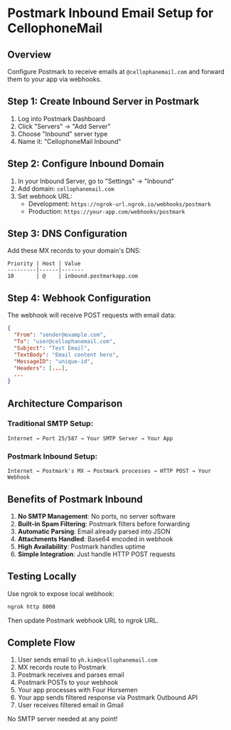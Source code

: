 # Postmark Inbound Email Setup for CellophoneMail

## Overview
Configure Postmark to receive emails at `@cellophanemail.com` and forward them to your app via webhooks.

## Step 1: Create Inbound Server in Postmark

1. Log into Postmark Dashboard
2. Click "Servers" → "Add Server"
3. Choose "Inbound" server type
4. Name it: "CellophoneMail Inbound"

## Step 2: Configure Inbound Domain

1. In your Inbound Server, go to "Settings" → "Inbound"
2. Add domain: `cellophanemail.com`
3. Set webhook URL: 
   - Development: `https://ngrok-url.ngrok.io/webhooks/postmark`
   - Production: `https://your-app.com/webhooks/postmark`

## Step 3: DNS Configuration

Add these MX records to your domain's DNS:

```
Priority | Host | Value
---------|------|-------
10       | @    | inbound.postmarkapp.com
```

## Step 4: Webhook Configuration

The webhook will receive POST requests with email data:

```json
{
  "From": "sender@example.com",
  "To": "user@cellophanemail.com",
  "Subject": "Test Email",
  "TextBody": "Email content here",
  "MessageID": "unique-id",
  "Headers": [...],
  ...
}
```

## Architecture Comparison

### Traditional SMTP Setup:
```
Internet → Port 25/587 → Your SMTP Server → Your App
```

### Postmark Inbound Setup:
```
Internet → Postmark's MX → Postmark processes → HTTP POST → Your Webhook
```

## Benefits of Postmark Inbound

1. **No SMTP Management**: No ports, no server software
2. **Built-in Spam Filtering**: Postmark filters before forwarding
3. **Automatic Parsing**: Email already parsed into JSON
4. **Attachments Handled**: Base64 encoded in webhook
5. **High Availability**: Postmark handles uptime
6. **Simple Integration**: Just handle HTTP POST requests

## Testing Locally

Use ngrok to expose local webhook:
```bash
ngrok http 8000
```

Then update Postmark webhook URL to ngrok URL.

## Complete Flow

1. User sends email to `yh.kim@cellophanemail.com`
2. MX records route to Postmark
3. Postmark receives and parses email
4. Postmark POSTs to your webhook
5. Your app processes with Four Horsemen
6. Your app sends filtered response via Postmark Outbound API
7. User receives filtered email in Gmail

No SMTP server needed at any point!
